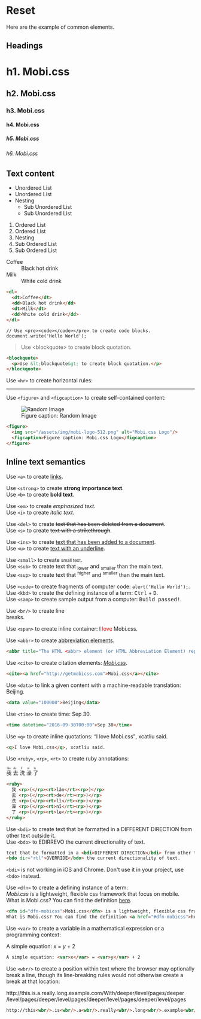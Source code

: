 # Reset

Here are the example of common elements.

## Headings

# h1. Mobi.css
## h2. Mobi.css
### h3. Mobi.css
#### h4. Mobi.css
##### h5. Mobi.css
###### h6. Mobi.css

## Text content

- Unordered List
- Unordered List
- Nesting
  - Sub Unordered List
  - Sub Unordered List

1. Ordered List
2. Ordered List
3. Nesting
  1. Sub Ordered List
  2. Sub Ordered List

<dl>
  <dt>Coffee</dt>
  <dd>Black hot drink</dd>
  <dt>Milk</dt>
  <dd>White cold drink</dd>
</dl>

```html
<dl>
  <dt>Coffee</dt>
  <dd>Black hot drink</dd>
  <dt>Milk</dt>
  <dd>White cold drink</dd>
</dl>
```

<pre><code>// Use &lt;pre&gt;&lt;code&gt;&lt;/code&gt;&lt;/pre&gt; to create code blocks.
document.write('Hello World');</code></pre>

<blockquote>
  <p>Use &lt;blockquote&gt; to create block quotation.</p>
</blockquote>

```html
<blockquote>
  <p>Use &lt;blockquote&gt; to create block quotation.</p>
</blockquote>
```

Use `<hr>` to create horizontal rules:

<hr/>

Use `<figure>` and `<figcaption>` to create self-contained content:

<figure>
  <img src="http://lorempixel.com/600/300/" alt="Random Image"/>
  <figcaption>Figure caption: Random Image</figcaption>
</figure>

```html
<figure>
  <img src="/assets/img/mobi-logo-512.png" alt="Mobi.css Logo"/>
  <figcaption>Figure caption: Mobi.css Logo</figcaption>
</figure>
```

## Inline text semantics

Use `<a>` to create <a href="#">links</a>.

Use `<strong>` to create <strong>strong importance text</strong>.  
Use `<b>` to create <b>bold text</b>.

Use `<em>` to create <em>emphasized text</em>.  
Use `<i>` to create <i>italic text</i>.

Use `<del>` to create <del>text that has been deleted from a document</del>.  
Use `<s>` to create <s>text with a strikethrough</s>.

Use `<ins>` to create <ins>text that has been added to a document</ins>.  
Use `<u>` to create <u>text with an underline</u>.

Use `<small>` to create <small>small text</small>.  
Use `<sub>` to create text that <sub>lower</sub> and <sub>smaller</sub> than the main text.  
Use `<sup>` to create text that <sup>higher</sup> and <sup>smaller</sup> than the main text.

Use `<code>` to create fragments of computer code: <code>alert('Hello World');</code>.  
Use `<kbd>` to create the defining instance of a term: <kbd>Ctrl</kbd> + <kbd>D</kbd>.  
Use `<samp>` to create sample output from a computer: <samp>Build passed!</samp>.

Use `<br/>` to create line<br/>breaks.

Use `<span>` to create inline container: I <span style="color:red;">love</span> Mobi.css.

Use `<abbr>` to create <abbr title="The HTML <abbr> element (or HTML Abbreviation Element) represents an abbreviation and optionally provides a full description for it.">abbreviation elements</abbr>.

```html
<abbr title="The HTML <abbr> element (or HTML Abbreviation Element) represents an abbreviation and optionally provides a full description for it.">abbreviation elements</abbr>
```

Use `<cite>` to create citation elements: <cite><a href="http://getmobicss.com">Mobi.css</a></cite>.

```html
<cite><a href="http://getmobicss.com">Mobi.css</a></cite>
```

Use `<data>` to link a given content with a machine-readable translation: <data value="100000">Beijing</data>.

```html
<data value="100000">Beijing</data>
```

Use `<time>` to create time: <time datetime="2016-09-30T00:00">Sep 30</time>.

```html
<time datetime="2016-09-30T00:00">Sep 30</time>
```

Use `<q>` to create inline quotations: <q>I love Mobi.css</q>, xcatliu said.

```html
<q>I love Mobi.css</q>, xcatliu said.
```

Use `<ruby>`, `<rp>`, `<rt>` to create ruby annotations:

<ruby>
  我 <rp>(</rp><rt>lǎn</rt><rp>)</rp>
  去 <rp>(</rp><rt>de</rt><rp>)</rp>
  洗 <rp>(</rp><rt>lǐ</rt><rp>)</rp>
  澡 <rp>(</rp><rt>nǐ</rt><rp>)</rp>
  了 <rp>(</rp><rt>le</rt><rp>)</rp>
</ruby>

```html
<ruby>
  我 <rp>(</rp><rt>lǎn</rt><rp>)</rp>
  去 <rp>(</rp><rt>de</rt><rp>)</rp>
  洗 <rp>(</rp><rt>lǐ</rt><rp>)</rp>
  澡 <rp>(</rp><rt>nǐ</rt><rp>)</rp>
  了 <rp>(</rp><rt>le</rt><rp>)</rp>
</ruby>
```

Use `<bdi>` to create text that be formatted in a <bdi>DIFFERENT DIRECTION</bdi> from other text outside it.  
Use `<bdo>` to <bdo dir="rtl">OVERRIDE</bdo> the current directionality of text.

```html
text that be formatted in a <bdi>DIFFERENT DIRECTION</bdi> from other text outside it.
<bdo dir="rtl">OVERRIDE</bdo> the current directionality of text.
```

`<bdi>` is not working in iOS and Chrome. Don't use it in your project, use `<bdo>` instead.

Use `<dfn>` to create a defining instance of a term:  
<dfn id="dfn-mobicss">Mobi.css</dfn> is a lightweight, flexible css framework that focus on mobile.  
What is Mobi.css? You can find the definition <a href="#dfn-mobicss">here</a>.

```html
<dfn id="dfn-mobicss">Mobi.css</dfn> is a lightweight, flexible css framework with focus on mobile.
What is Mobi.css? You can find the definition <a href="#dfn-mobicss">here</a>.
```

Use `<var>` to create a variable in a mathematical expression or a programming context:

A simple equation: <var>x</var> = <var>y</var> + 2

```html
A simple equation: <var>x</var> = <var>y</var> + 2
```

Use `<wbr/>` to create a position within text where the browser may optionally break a line, though its line-breaking rules would not otherwise create a break at that location:

http://this<wbr/>.is<wbr/>.a<wbr/>.really<wbr/>.long<wbr/>.example<wbr/>.com/With<wbr/>/deeper<wbr/>/level<wbr/>/pages<wbr/>/deeper<wbr/>/level<wbr/>/pages<wbr/>/deeper<wbr/>/level<wbr/>/pages<wbr/>/deeper<wbr/>/level<wbr/>/pages<wbr/>/deeper<wbr/>/level<wbr/>/pages

```html
http://this<wbr/>.is<wbr/>.a<wbr/>.really<wbr/>.long<wbr/>.example<wbr/>.com/With<wbr/>/deeper<wbr/>/level<wbr/>/pages<wbr/>/deeper<wbr/>/level<wbr/>/pages<wbr/>/deeper<wbr/>/level<wbr/>/pages<wbr/>/deeper<wbr/>/level<wbr/>/pages<wbr/>/deeper<wbr/>/level<wbr/>/pages
```
